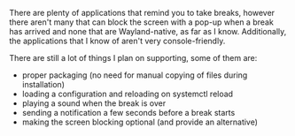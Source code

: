 There are plenty of applications that remind you to take breaks, however there aren't many that can block the screen with a pop-up when a break has arrived and none that are Wayland-native, as far as I know. Additionally, the applications that I know of aren't very console-friendly.

There are still a lot of things I plan on supporting, some of them are:
 - proper packaging (no need for manual copying of files during installation)
 - loading a configuration and reloading on systemctl reload
 - playing a sound when the break is over
 - sending a notification a few seconds before a break starts
 - making the screen blocking optional (and provide an alternative)
